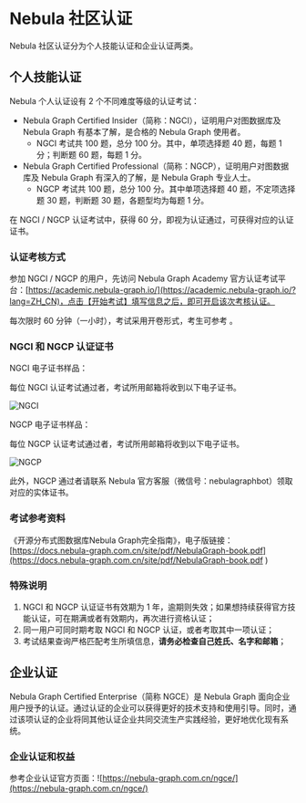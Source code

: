 # Nebula 社区认证

Nebula 社区认证分为个人技能认证和企业认证两类。

## 个人技能认证

Nebula 个人认证设有 2 个不同难度等级的认证考试：

* Nebula Graph Certified Insider（简称：NGCI），证明用户对图数据库及 Nebula Graph 有基本了解，是合格的 Nebula Graph 使用者。
    * NGCI 考试共 100 题，总分 100 分。其中，单项选择题 40 题，每题 1 分；判断题 60 题，每题 1 分。
* Nebula Graph Certified Professional（简称：NGCP），证明用户对图数据库及 Nebula Graph 有深入的了解，是 Nebula Graph 专业人士。
    * NGCP 考试共 100 题，总分 100 分。其中单项选择题 40 题，不定项选择题 30 题，判断题 30 题，各题型均为每题 1 分。

在 NGCI / NGCP 认证考试中，获得 60 分，即视为认证通过，可获得对应的认证证书。

### 认证考核方式

参加 NGCI / NGCP 的用户，先访问 Nebula Graph Academy 官方认证考试平台：[https://academic.nebula-graph.io/](https://academic.nebula-graph.io/?lang=ZH_CN)，点击【开始考试】填写信息之后，即可开启该次考核认证。

每次限时 60 分钟（一小时），考试采用开卷形式，考生可参考 [](#参考资料)。

### NGCI 和 NGCP 认证证书

NGCI 电子证书样品：

每位 NGCI 认证考试通过者，考试所用邮箱将收到以下电子证书。

![NGCI](https://www-cdn.nebula-graph.com.cn/nebula-blog/ngci-certification-1.png)

NGCP 电子证书样品：

每位 NGCP 认证考试通过者，考试所用邮箱将收到以下电子证书。

![NGCP](https://www-cdn.nebula-graph.com.cn/nebula-blog/ngcp-certification-0.png)

此外，NGCP 通过者请联系 Nebula 官方客服（微信号：nebulagraphbot）领取对应的实体证书。

### 考试参考资料

《开源分布式图数据库Nebula Graph完全指南》，电子版链接：[https://docs.nebula-graph.com.cn/site/pdf/NebulaGraph-book.pdf](https://docs.nebula-graph.com.cn/site/pdf/NebulaGraph-book.pdf )

### 特殊说明

1. NGCI 和 NGCP 认证证书有效期为 1 年，逾期则失效；如果想持续获得官方技能认证，可在期满或者有效期内，再次进行资格认证；
2. 同一用户可同时期考取 NGCI 和 NGCP 认证，或者考取其中一项认证；
3. 考试结果查询严格匹配考生所填信息，**请务必检查自己姓氏、名字和邮箱**；

## 企业认证

Nebula Graph Certified Enterprise（简称 NGCE）是 Nebula Graph 面向企业用户授予的认证。通过认证的企业可以获得更好的技术支持和使用引导。同时，通过该项认证的企业将同其他认证企业共同交流生产实践经验，更好地优化现有系统。

### 企业认证和权益

参考企业认证官方页面：![https://nebula-graph.com.cn/ngce/](https://nebula-graph.com.cn/ngce/)
